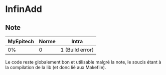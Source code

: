 # InfinAdd

## Note

| MyEpitech | Norme | Intra
|--|--|--|
| 0% | 0 | 1 (Build error)

Le code reste globalement bon et utilisable malgré la note, le soucis étant à la compilation de la lib (et donc lié aux Makefile).

